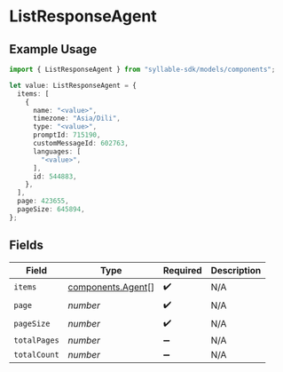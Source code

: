 # ListResponseAgent

## Example Usage

```typescript
import { ListResponseAgent } from "syllable-sdk/models/components";

let value: ListResponseAgent = {
  items: [
    {
      name: "<value>",
      timezone: "Asia/Dili",
      type: "<value>",
      promptId: 715190,
      customMessageId: 602763,
      languages: [
        "<value>",
      ],
      id: 544883,
    },
  ],
  page: 423655,
  pageSize: 645894,
};
```

## Fields

| Field                                                  | Type                                                   | Required                                               | Description                                            |
| ------------------------------------------------------ | ------------------------------------------------------ | ------------------------------------------------------ | ------------------------------------------------------ |
| `items`                                                | [components.Agent](../../models/components/agent.md)[] | :heavy_check_mark:                                     | N/A                                                    |
| `page`                                                 | *number*                                               | :heavy_check_mark:                                     | N/A                                                    |
| `pageSize`                                             | *number*                                               | :heavy_check_mark:                                     | N/A                                                    |
| `totalPages`                                           | *number*                                               | :heavy_minus_sign:                                     | N/A                                                    |
| `totalCount`                                           | *number*                                               | :heavy_minus_sign:                                     | N/A                                                    |